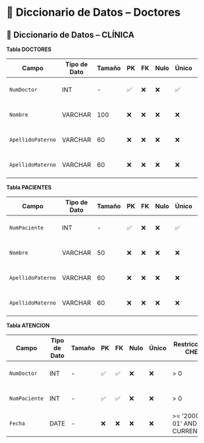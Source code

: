 # 📘 Diccionario de Datos – Doctores
## 📘 Diccionario de Datos – CLÍNICA



 **Tabla DOCTORES**

| Campo             | Tipo de Dato | Tamaño | PK  | FK  | Nulo | Único | Restricciones / CHECK           | Referencia a       | Descripción                      |
|-------------------|--------------|--------|-----|-----|------|--------|---------------------------------|--------------------|----------------------------------|
| `NumDoctor`         | INT          | -      | ✅   | ❌   | ❌   | ✅     | > 0                             | -                  | Identificador único del doctor   |
| `Nombre`            | VARCHAR      | 100    | ❌   | ❌   | ❌   | ❌     | Solo letras A-Z, longitud >= 3  | -                  | Nombre del doctor                |
| `ApellidoPaterno`   | VARCHAR      | 60     | ❌   | ❌   | ❌   | ❌     | Solo letras A-Z, longitud >= 3  | -                  | Apellido paterno del doctor      |
| `ApellidoMaterno`   | VARCHAR      | 60     | ❌   | ❌   | ❌   | ❌     | Solo letras A-Z, longitud >= 3  | -                  | Apellido materno del doctor      |


 **Tabla PACIENTES**

| Campo             | Tipo de Dato | Tamaño | PK  | FK  | Nulo | Único | Restricciones / CHECK           | Referencia a       | Descripción                      |
|-------------------|--------------|--------|-----|-----|------|--------|---------------------------------|--------------------|----------------------------------|
| `NumPaciente`       | INT          | -      | ✅   | ❌   | ❌   | ✅     | > 0                             | -                  | Identificador único del paciente |
| `Nombre`            | VARCHAR      | 50     | ❌   | ❌   | ❌   | ❌     | Solo letras A-Z, longitud >= 3  | -                  | Nombre del paciente              |
| `ApellidoPaterno`   | VARCHAR      | 60     | ❌   | ❌   | ❌   | ❌     | Solo letras A-Z, longitud >= 3  | -                  | Apellido paterno del paciente    |
| `ApellidoMaterno`   | VARCHAR      | 60     | ❌   | ❌   | ❌   | ❌     | Solo letras A-Z, longitud >= 3  | -                  | Apellido materno del paciente    |



 **Tabla ATENCION**

| Campo           | Tipo de Dato | Tamaño | PK  | FK  | Nulo | Único | Restricciones / CHECK           | Referencia a            | Descripción                      |
|-----------------|--------------|--------|-----|-----|------|--------|---------------------------------|-------------------------|----------------------------------|
| `NumDoctor`       | INT          | -      | ✅   | ✅   | ❌   | ❌     | > 0                             | DOCTORES(NumDoctor)     | ID del doctor que atiende        |
| `NumPaciente`     | INT          | -      | ✅   | ✅   | ❌   | ❌     | > 0                             | PACIENTES(NumPaciente)  | ID del paciente atendido         |
| `Fecha`           | DATE         | -      | ❌   | ❌   | ❌   | ❌     | >= '2000-01-01' AND <= CURRENT_DATE | -                   | Fecha de la atención médica      |

